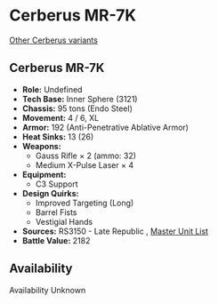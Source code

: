 # Cerberus MR-7K 

[Other Cerberus variants](../cerberus.md) 

## Cerberus MR-7K 

- **Role:** Undefined 
- **Tech Base:** Inner Sphere (3121) 
- **Chassis:** 95 tons (Endo Steel) 
- **Movement:** 4 / 6, XL 
- **Armor:** 192 (Anti-Penetrative Ablative Armor) 
- **Heat Sinks:** 13 (26) 
- **Weapons:** 
  - Gauss Rifle × 2 (ammo: 32) 
  - Medium X-Pulse Laser × 4 
- **Equipment:** 
  - C3 Support 
- **Design Quirks:** 
  - Improved Targeting (Long) 
  - Barrel Fists 
  - Vestigial Hands 
- **Sources:** RS3150 - Late Republic , [Master Unit List](http://masterunitlist.info/Unit/Details/7983) 
- **Battle Value:** 2182 

## Availability 

Availability Unknown 

